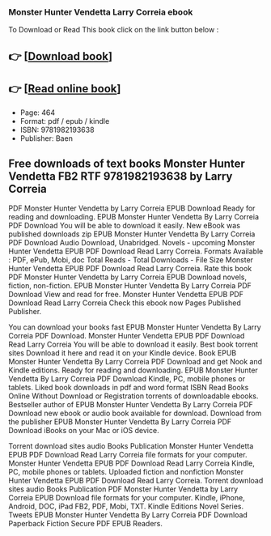 ### Monster Hunter Vendetta Larry Correia ebook

To Download or Read This book click on the link button below :

## 👉  [**[Download book](http://ebooksharez.info/download.php?group=book&from=github.com&id=717691&lnk=1064 "Download book")**]

## 👉  [**[Read online book](http://ebooksharez.info/download.php?group=book&from=github.com&id=717691&lnk=1064 "Read online book")**]


* Page: 464
* Format: pdf / epub / kindle
* ISBN: 9781982193638
* Publisher: Baen



## Free downloads of text books Monster Hunter Vendetta FB2 RTF 9781982193638 by Larry Correia


PDF Monster Hunter Vendetta by Larry Correia EPUB Download Ready for reading and downloading. EPUB Monster Hunter Vendetta By Larry Correia PDF Download You will be able to download it easily. New eBook was published downloads zip EPUB Monster Hunter Vendetta By Larry Correia PDF Download Audio Download, Unabridged. Novels - upcoming Monster Hunter Vendetta EPUB PDF Download Read Larry Correia. Formats Available : PDF, ePub, Mobi, doc Total Reads - Total Downloads - File Size Monster Hunter Vendetta EPUB PDF Download Read Larry Correia. Rate this book PDF Monster Hunter Vendetta by Larry Correia EPUB Download novels, fiction, non-fiction. EPUB Monster Hunter Vendetta By Larry Correia PDF Download View and read for free. Monster Hunter Vendetta EPUB PDF Download Read Larry Correia Check this ebook now Pages Published Publisher.

You can download your books fast EPUB Monster Hunter Vendetta By Larry Correia PDF Download. Monster Hunter Vendetta EPUB PDF Download Read Larry Correia You will be able to download it easily. Best book torrent sites Download it here and read it on your Kindle device. Book EPUB Monster Hunter Vendetta By Larry Correia PDF Download and get Nook and Kindle editions. Ready for reading and downloading. EPUB Monster Hunter Vendetta By Larry Correia PDF Download Kindle, PC, mobile phones or tablets. Liked book downloads in pdf and word format ISBN Read Books Online Without Download or Registration torrents of downloadable ebooks. Bestseller author of EPUB Monster Hunter Vendetta By Larry Correia PDF Download new ebook or audio book available for download. Download from the publisher EPUB Monster Hunter Vendetta By Larry Correia PDF Download iBooks on your Mac or iOS device.

Torrent download sites audio Books Publication Monster Hunter Vendetta EPUB PDF Download Read Larry Correia file formats for your computer. Monster Hunter Vendetta EPUB PDF Download Read Larry Correia Kindle, PC, mobile phones or tablets. Uploaded fiction and nonfiction Monster Hunter Vendetta EPUB PDF Download Read Larry Correia. Torrent download sites audio Books Publication PDF Monster Hunter Vendetta by Larry Correia EPUB Download file formats for your computer. Kindle, iPhone, Android, DOC, iPad FB2, PDF, Mobi, TXT. Kindle Editions Novel Series. Tweets EPUB Monster Hunter Vendetta By Larry Correia PDF Download Paperback Fiction Secure PDF EPUB Readers.





